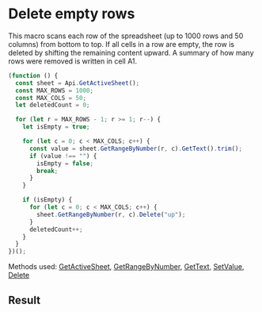 # Delete empty rows

This macro scans each row of the spreadsheet (up to 1000 rows and 50 columns) from bottom to top. If all cells in a row are empty, the row is deleted by shifting the remaining content upward. A summary of how many rows were removed is written in cell A1.

```ts
(function () {
  const sheet = Api.GetActiveSheet();
  const MAX_ROWS = 1000;
  const MAX_COLS = 50;
  let deletedCount = 0;

  for (let r = MAX_ROWS - 1; r >= 1; r--) {
    let isEmpty = true;

    for (let c = 0; c < MAX_COLS; c++) {
      const value = sheet.GetRangeByNumber(r, c).GetText().trim();
      if (value !== "") {
        isEmpty = false;
        break;
      }
    }

    if (isEmpty) {
      for (let c = 0; c < MAX_COLS; c++) {
        sheet.GetRangeByNumber(r, c).Delete("up");
      }
      deletedCount++;
    }
  }
})();
```

Methods used: [GetActiveSheet](/docs/office-api/usage-api/spreadsheet-api/Api/Methods/GetActiveSheet.md), [GetRangeByNumber](/docs/office-api/usage-api/spreadsheet-api/ApiWorksheet/Methods/GetRangeByNumber.md), [GetText](/docs/office-api/usage-api/spreadsheet-api/ApiRange/Methods/GetText.md), [SetValue](/docs/office-api/usage-api/spreadsheet-api/ApiRange/Methods/SetValue.md), [Delete](/docs/office-api/usage-api/spreadsheet-api/ApiRange/Methods/Delete.md)
 
## Result


